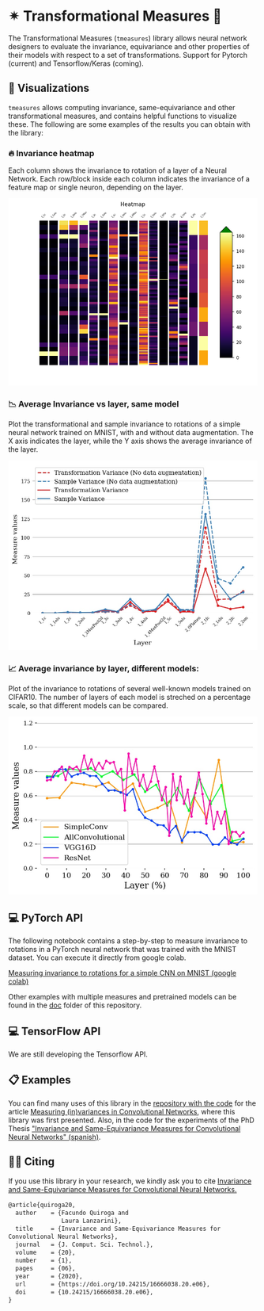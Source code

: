 # ✴ Transformational Measures 📏

The Transformational Measures (`tmeasures`) library allows neural network designers to evaluate the invariance, equivariance and other properties of their models with respect to a set of transformations. Support for Pytorch (current) and Tensorflow/Keras (coming). 

## 🔎 Visualizations

`tmeasures` allows computing invariance, same-equivariance and other transformational measures, and contains helpful functions to visualize these. The following are some examples of the results you can obtain with the library:

### 🔥 Invariance heatmap

Each column shows the invariance to rotation of a layer of a Neural Network. Each row/block inside each column indicates the invariance of a feature map or single neuron, depending on the layer. 

![](docs/res/heatmap.png)

### 📉 Average Invariance vs layer, same model

Plot the transformational and sample invariance to rotations of a simple neural network trained on MNIST, with and without data augmentation. The X axis indicates the layer, while the Y axis shows the average invariance of the layer.

![](docs/res/invariance.jpg)

### 📈 Average invariance by layer, different models: 

Plot of the invariance to rotations of several well-known models trained on CIFAR10. The number of layers of each model is streched on a percentage scale, so that different models can be compared.

![](docs/res/invariance_models_cifar10.jpg)

## 💻 PyTorch API

The following notebook contains a step-by-step to measure invariance to rotations in a PyTorch neural network that was trained with the MNIST dataset. You can execute it directly from google colab.

[Measuring invariance to rotations for a simple CNN on MNIST (google colab)](https://colab.research.google.com/github/facundoq/transformational_measures/blob/master/docs/examples/Variance%20to%20rotations%20of%20a%20CNN%20trained%20on%20MNIST%20with%20PyTorch.ipynb)

Other examples with multiple measures and pretrained models can be found in the [doc](/doc) folder of this repository.


## 💻 TensorFlow API

We are still developing the Tensorflow API. 

## 📋 Examples

You can find many uses of this library in the [repository with the code](https://github.com/facundoq/transformational_measures_experiments) for the article [Measuring (in)variances in Convolutional Networks](https://link.springer.com/chapter/10.1007/978-3-030-27713-0_9), where this library was first presented. Also, in the code for the experiments of the PhD Thesis ["Invariance and Same-Equivariance Measures for Convolutional Neural Networks" (spanish)](https://doi.org/10.24215/16666038.20.e06).

## 🤙🏽 Citing

If you use this library in your research, we kindly ask you to cite [ Invariance and Same-Equivariance Measures for Convolutional Neural Networks.](https://doi.org/10.24215/16666038.20.e06)

````
@article{quiroga20,
  author    = {Facundo Quiroga and
               Laura Lanzarini},
  title     = {Invariance and Same-Equivariance Measures for Convolutional Neural Networks},
  journal   = {J. Comput. Sci. Technol.},
  volume    = {20},
  number    = {1},
  pages     = {06},
  year      = {2020},
  url       = {https://doi.org/10.24215/16666038.20.e06},
  doi       = {10.24215/16666038.20.e06},
}
````
